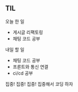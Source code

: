 ## TIL
오늘 한 일
- 게시글 리팩토링
- 채팅 코드 공부

내일 할 일
- 채팅 코드 공부
- 프론트와 통신 연결
- ci/cd 공부

집중! 집중! 집중!
집중해서 코딩 하자
